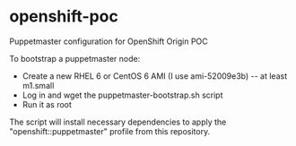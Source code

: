 openshift-poc
=============

Puppetmaster configuration for OpenShift Origin POC

To bootstrap a puppetmaster node:
* Create a new RHEL 6 or CentOS 6 AMI (I use ami-52009e3b) -- at least m1.small
* Log in and wget the puppetmaster-bootstrap.sh script
* Run it as root

The script will install necessary dependencies to apply the "openshift::puppetmaster" profile from this repository.
